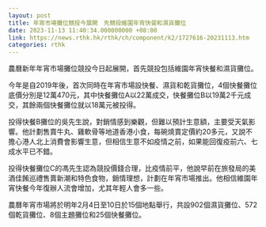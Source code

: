 ```yaml
---
layout: post
title: 年宵市場攤位競投今展開　先競投維園年宵快餐和濕貨攤位
date: 2023-11-13 11:40:34.000000000 +08:00
link: https://news.rthk.hk/rthk/ch/component/k2/1727616-20231113.htm
categories: rthk
---
```


農曆新年年宵市場攤位競投今日起展開，首先競投包括維園年宵快餐和濕貨攤位。

今年是自2019年後，首次同時在年宵市場設快餐、濕貨和乾貨攤位，4個快餐攤位底價分別是12萬470元，其中快餐攤位A以22萬成交，快餐攤位B以19萬2千元成交，其餘兩個快餐攤位就以18萬元被投得。

投得快餐B攤位的吳先生說，對銷情感到樂觀，但難以預計生意額，主要受天氣影響。他計劃售賣牛丸、雞軟骨等地道香港小食，每碗燒賣定價約20多元，又說不擔心港人北上消費會影響生意，但相信生意不如疫情之前，如果能回復疫前六、七成水平已不錯。

投得快餐攤位C的馮先生認為競投價錢合理，比疫情前平，他說早前在旅發局的美酒佳餚巡禮售賣新潮和特色食物，銷情理想，計劃在年宵市場推出。他相信維園年宵快餐今年復辦人流會增加，尤其年輕人會多一些。

農曆年宵市場將於明年2月4日至10日於15個地點舉行，共設902個濕貨攤位、572個乾貨攤位、8個主題攤位和25個快餐攤位。
